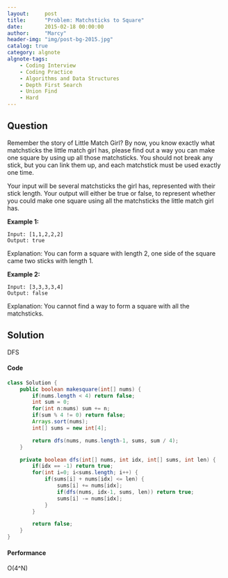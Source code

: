 ```yaml
---
layout:     post
title:      "Problem: Matchsticks to Square"
date:       2015-02-18 00:00:00
author:     "Marcy"
header-img: "img/post-bg-2015.jpg"
catalog: true
category: algnote
algnote-tags:
    - Coding Interview
    - Coding Practice
    - Algorithms and Data Structures
    - Depth First Search
    - Union Find
    - Hard
---
```


## Question

Remember the story of Little Match Girl? By now, you know exactly what matchsticks the little match girl has, please find out a way you can make one square by using up all those matchsticks. You should not break any stick, but you can link them up, and each matchstick must be used exactly one time.

Your input will be several matchsticks the girl has, represented with their stick length. Your output will either be true or false, to represent whether you could make one square using all the matchsticks the little match girl has.

**Example 1:**
```
Input: [1,1,2,2,2]
Output: true
```

Explanation: You can form a square with length 2, one side of the square came two sticks with length 1.

**Example 2:**
```
Input: [3,3,3,3,4]
Output: false
```

Explanation: You cannot find a way to form a square with all the matchsticks.

## Solution

DFS

#### Code
```java
class Solution {
    public boolean makesquare(int[] nums) {
        if(nums.length < 4) return false;
        int sum = 0;
        for(int n:nums) sum += n;
        if(sum % 4 != 0) return false;
        Arrays.sort(nums);
        int[] sums = new int[4];

        return dfs(nums, nums.length-1, sums, sum / 4);
    }

    private boolean dfs(int[] nums, int idx, int[] sums, int len) {
        if(idx == -1) return true;
        for(int i=0; i<sums.length; i++) {
            if(sums[i] + nums[idx] <= len) {
                sums[i] += nums[idx];
                if(dfs(nums, idx-1, sums, len)) return true;
                sums[i] -= nums[idx];
            }
        }

        return false;
    }
}

```

#### Performance
O(4^N)
